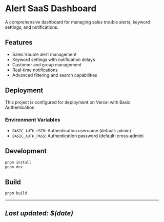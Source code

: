 # Alert SaaS Dashboard

A comprehensive dashboard for managing sales trouble alerts, keyword settings, and notifications.

## Features

- Sales trouble alert management
- Keyword settings with notification delays
- Customer and group management
- Real-time notifications
- Advanced filtering and search capabilities

## Deployment

This project is configured for deployment on Vercel with Basic Authentication.

### Environment Variables

- `BASIC_AUTH_USER`: Authentication username (default: admin)
- `BASIC_AUTH_PASS`: Authentication password (default: cross-admin)

## Development

```bash
pnpm install
pnpm dev
```

## Build

```bash
pnpm build
```

---

*Last updated: $(date)*
--

